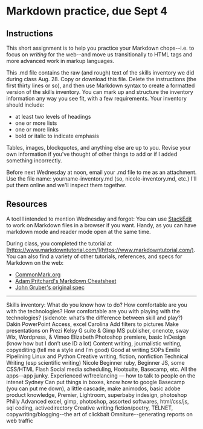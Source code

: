 # Markdown practice, due Sept 4

## Instructions

This short assignment is to help you practice your Markdown chops--i.e. to focus on *writing* for the web--and move us transitionally to HTML tags and more advanced work in markup languages.

This .md file contains the raw (and rough) text of the skills inventory we did during class Aug. 28. Copy or download this file. Delete the instructions (the first thirty lines or so), and then use Markdown syntax to create a formatted version of the skills inventory. You can mark up and structure the inventory information any way you see fit, with a few requirements. Your inventory should include:

- at least two levels of headings
- one or more lists
- one or more links
- bold or italic to indicate emphasis

Tables, images, blockquotes, and anything else are up to you. Revise your own information if you've thought of other things to add or if I added something incorrectly.

Before next Wednesday at noon, email  your .md file to me as an attachment. Use the file name: yourname-inventory.md  (so, nicole-inventory.md, etc.) I'll put them online and we'll inspect them together.

## Resources

A tool I intended to mention Wednesday and forgot: You can use [StackEdit](https://stackedit.io) to work on Markdown files in a browser if you want. Handy, as you can have  markdown mode and reader mode open at the same time.

During class, you completed the tutorial at [https://www.markdowntutorial.com/](https://www.markdowntutorial.com/). You can also find a variety of other tutorials, references, and specs for Markdown on the web:
- [CommonMark.org](https://commonmark.org/help)
- [Adam Pritchard's Markdown Cheatsheet](https://github.com/adam-p/markdown-here/wiki/Markdown-Cheatsheet)
- [John Gruber's original spec](https://daringfireball.net/projects/markdown)


---

Skills inventory:
What do you know how to do?
How comfortable are you with the technologies? How comfortable are you with playing with the technologies?  (sidenote: what’s the difference between skill and play?)
Dakin
PowerPoint
Access, excel
Carolina
Add filters to pictures
Make presentations on Prezi
Kelsy
G suite & Gimp
MS publisher, onenote, sway
Wix, Wordpress, & Vimeo
Elizabeth
Photoshop premiere, basic InDesign (know how but I don’t use ID a lot)
Content writing, journalistic writing, copyediting (tell me a style and I’m good)
Good at writing SOPs
Emille
Pipelining Linux and Python
Creative writing, fiction, nonfiction
Technical Writing (esp scientific writing)
Nicole
Beginner ruby, Beginner JS, some CSS/HTML
Flash
Social media scheduling, Hootsuite, Basecamp, etc. All the apps--app junky.
Experienced w/freelancing — how to talk to people on the intenet
Sydney
Can put things in boxes, know how to google
Basecamp (you can put me down), a little cascade, make animodos, basic adobe product knowledge, Premier, Lightroom, superbaby indesign, photoshop
Philly
Advanced excel, gimp, photoshop, assorted softwares, html/css/js, sql coding, activedirectory
Creative writing fiction/poetry, TELNET, copywriting/blogging--the art of clickbait
Omniture--generating reports on web traffic
